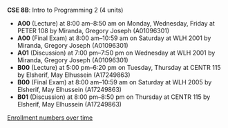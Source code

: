 **CSE 8B**: Intro to Programming 2 (4 units)

- **A00** (Lecture) at 8:00 am–8:50 am on Monday, Wednesday, Friday at PETER 108 by Miranda, Gregory Joseph (A01096301)
- **A00** (Final Exam) at 8:00 am–10:59 am on Saturday at WLH 2001 by Miranda, Gregory Joseph (A01096301)
- **A01** (Discussion) at 7:00 pm–7:50 pm on Wednesday at WLH 2001 by Miranda, Gregory Joseph (A01096301)
- **B00** (Lecture) at 5:00 pm–6:20 pm on Tuesday, Thursday at CENTR 115 by Elsherif, May Elhussein (A17249863)
- **B00** (Final Exam) at 8:00 am–10:59 am on Saturday at WLH 2005 by Elsherif, May Elhussein (A17249863)
- **B01** (Discussion) at 8:00 pm–8:50 pm on Thursday at CENTR 115 by Elsherif, May Elhussein (A17249863)

[Enrollment numbers over time](./CSE8B.tsv)
